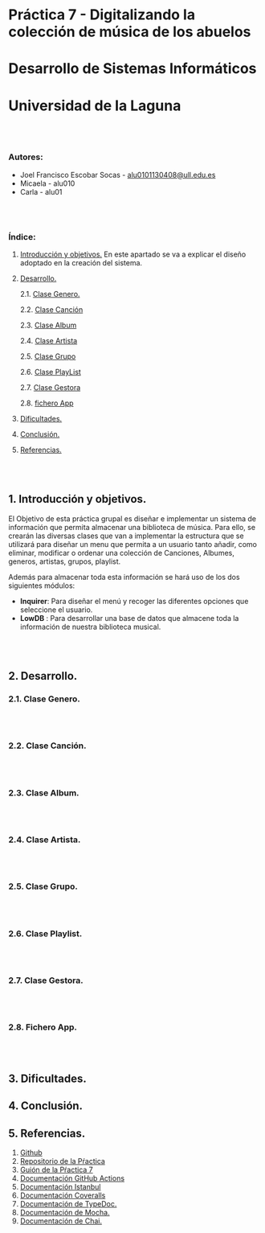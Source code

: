 # Práctica 7 - Digitalizando la colección de música de los abuelos
# Desarrollo de Sistemas Informáticos
# Universidad de la Laguna
<br/><br/>

### Autores:  
  * Joel Francisco Escobar Socas - alu0101130408@ull.edu.es
  * Micaela - alu010
  * Carla - alu01

<br/><br/>

### Índice:

1. [Introducción y objetivos.](#id1)
En este apartado se va a explicar el diseño adoptado en la creación del sistema.

2. [Desarrollo.](#id2)
      
      2.1. [Clase Genero.](#id21)

      2.2. [Clase Canción](#id22)

      2.3. [Clase Album](#id23)
      
      2.4. [Clase Artista](#id24)

      2.5. [Clase Grupo](#id25)

      2.6. [Clase PlayList](#id26)

      2.7. [Clase Gestora](#id27)

      2.8. [fichero App](#id28)

3. [Dificultades.](#id3)

4. [Conclusión.](#id4)

5. [Referencias.](#id5)

<br/><br/>

## 1. Introducción y objetivos. <a name="id1"></a>

El Objetivo de esta práctica grupal es diseñar e implementar un sistema de información que permita almacenar una biblioteca de música. Para ello, se crearán las diversas clases que van a implementar la estructura que se utilizará para diseñar un menu que permita a un usuario tanto añadir, como eliminar, modificar o ordenar una colección de Canciones, Albumes, generos, artistas, grupos, playlist.

Además para almacenar toda esta información se hará uso de los dos siguientes módulos:

* **Inquirer**: Para diseñar el menú y recoger las diferentes opciones que seleccione el usuario.
* **LowDB** : Para desarrollar una base de datos que almacene toda la información de nuestra biblioteca musical.

<br/><br/>

## 2. Desarrollo. <a name="id2"></a>

### 2.1. Clase Genero. <a name="id21"></a>

<br/><br/>

### 2.2. Clase Canción. <a name="id22"></a>

<br/><br/>

### 2.3. Clase Album. <a name="id23"></a>

<br/><br/>

### 2.4. Clase Artista. <a name="id24"></a>

<br/><br/>

### 2.5. Clase Grupo. <a name="id25"></a>

<br/><br/>

### 2.6. Clase Playlist. <a name="id26"></a>

<br/><br/>

### 2.7. Clase Gestora. <a name="id27"></a>

<br/><br/>

### 2.8. Fichero App. <a name="id28"></a>

<br/><br/>

## 3. Dificultades. <a name="id3"></a>


## 4. Conclusión. <a name="id4"></a>

## 5. Referencias. <a name="id5"></a>
1. [Github](http://github.com)
2. [Repositorio de la Pŕactica](https://github.com/ULL-ESIT-INF-DSI-2122/ull-esit-inf-dsi-21-22-prct07-music-datamodel-grupo-m.git)
3. [Guión de la Pŕactica 7](https://ull-esit-inf-dsi-2122.github.io/prct07-music-dataModel/)
4. [Documentación GitHub Actions](https://docs.github.com/en/actions)
5. [Documentación Istanbul](https://istanbul.js.org/)
6. [Documentación Coveralls](https://coveralls.io/)
7. [Documentación de TypeDoc.](https://typedoc.org/)
8. [Documentación de Mocha.](https://mochajs.org/)
9. [Documentación de Chai.](https://www.chaijs.com/)